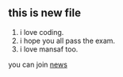 ## this is new file 

1. i love coding.
1. i hope you all pass the exam.
1. i love mansaf too.

you can join [news](https://mreshtaiwi.github.io/test134/news)
